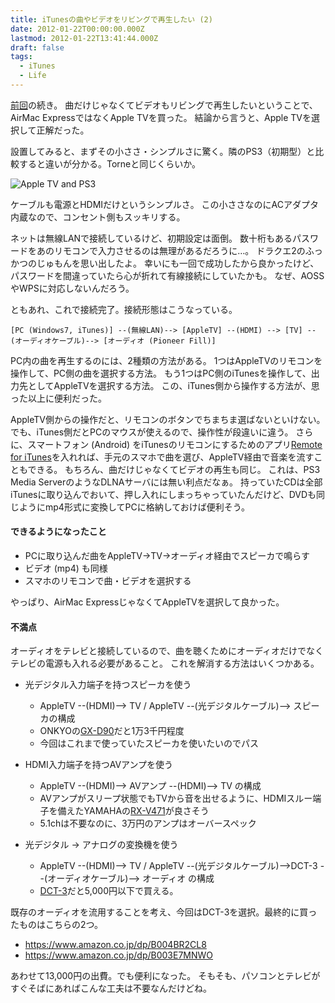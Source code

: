 ```yaml
---
title: iTunesの曲やビデオをリビングで再生したい (2)
date: 2012-01-22T00:00:00.000Z
lastmod: 2012-01-22T13:41:44.000Z
draft: false
tags:
  - iTunes
  - Life
---
```


[前回](/posts/20120115/p01)の続き。 曲だけじゃなくてビデオもリビングで再生したいということで、AirMac ExpressではなくApple TVを買った。 結論から言うと、Apple TVを選択して正解だった。

設置してみると、まずその小ささ・シンプルさに驚く。隣のPS3（初期型）と比較すると違いが分かる。Torneと同じくらいか。

![Apple TV and PS3](@/assets/flickr/6740541067.jpg "Apple TV and PS3")

ケーブルも電源とHDMIだけというシンプルさ。 この小ささなのにACアダプタ内蔵なので、コンセント側もスッキリする。

ネットは無線LANで接続しているけど、初期設定は面倒。 数十桁もあるパスワードをあのリモコンで入力させるのは無理があるだろうに…。 ドラクエ2のふっかつのじゅもんを思い出したよ。 幸いにも一回で成功したから良かったけど、パスワードを間違っていたら心が折れて有線接続にしていたかも。 なぜ、AOSSやWPSに対応しないんだろう。

ともあれ、これで接続完了。接続形態はこうなっている。

```
[PC (Windows7, iTunes)] --(無線LAN)--> [AppleTV] --(HDMI) --> [TV] --(オーディオケーブル)--> [オーディオ (Pioneer Fill)]
```

PC内の曲を再生するのには、2種類の方法がある。 1つはAppleTVのリモコンを操作して、PC側の曲を選択する方法。 もう1つはPC側のiTunesを操作して、出力先としてAppleTVを選択する方法。 この、iTunes側から操作する方法が、思った以上に便利だった。

AppleTV側からの操作だと、リモコンのボタンでちまちま選ばないといけない。 でも、iTunes側だとPCのマウスが使えるので、操作性が段違いに違う。 さらに、スマートフォン (Android) をiTunesのリモコンにするためのアプリ[Remote for iTunes](https://market.android.com/details?id=hyperfine.hftunes.release&hl=ja)を入れれば、手元のスマホで曲を選び、AppleTV経由で音楽を流すこともできる。 もちろん、曲だけじゃなくてビデオの再生も同じ。 これは、PS3 Media ServerのようなDLNAサーバには無い利点だなぁ。 持っていたCDは全部iTunesに取り込んでおいて、押し入れにしまっちゃっていたんだけど、DVDも同じようにmp4形式に変換してPCに格納しておけば便利そう。

#### できるようになったこと

- PCに取り込んだ曲をAppleTV→TV→オーディオ経由でスピーカで鳴らす
- ビデオ (mp4) も同様
- スマホのリモコンで曲・ビデオを選択する

やっぱり、AirMac ExpressじゃなくてAppleTVを選択して良かった。

#### 不満点

オーディオをテレビと接続しているので、曲を聴くためにオーディオだけでなくテレビの電源も入れる必要があること。 これを解消する方法はいくつかある。

- 光デジタル入力端子を持つスピーカを使う

  - AppleTV --(HDMI)--> TV / AppleTV --(光デジタルケーブル)--> スピーカの構成
  - ONKYOの[GX-D90](https://www.amazon.co.jp/dp/B00008B58Z)だと1万3千円程度
  - 今回はこれまで使っていたスピーカを使いたいのでパス

- HDMI入力端子を持つAVアンプを使う

  - AppleTV --(HDMI)--> AVアンプ --(HDMI)--> TV の構成
  - AVアンプがスリープ状態でもTVから音を出せるように、HDMIスルー端子を備えたYAMAHAの[RX-V471](https://www.amazon.co.jp/dp/B00508IDLA)が良さそう
  - 5.1chは不要なのに、3万円のアンプはオーバースペック

- 光デジタル → アナログの変換機を使う

  - AppleTV --(HDMI)--> TV / AppleTV --(光デジタルケーブル)-->DCT-3 --(オーディオケーブル)--> オーディオ の構成
  - [DCT-3](https://www.amazon.co.jp/dp/B003E7MNWO)だと5,000円以下で買える。

既存のオーディオを流用することを考え、今回はDCT-3を選択。最終的に買ったものはこちらの2つ。

- <https://www.amazon.co.jp/dp/B004BR2CL8>
- <https://www.amazon.co.jp/dp/B003E7MNWO>

あわせて13,000円の出費。でも便利になった。 そもそも、パソコンとテレビがすぐそばにあればこんな工夫は不要なんだけどね。
